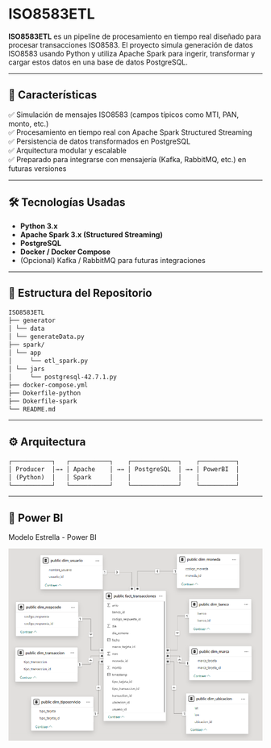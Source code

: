 # ISO8583ETL

**ISO8583ETL** es un pipeline de procesamiento en tiempo real diseñado para procesar transacciones ISO8583. El proyecto simula generación de datos ISO8583 usando Python y utiliza Apache Spark para ingerir, transformar y cargar estos datos en una base de datos PostgreSQL.

---

## 🚀 Características

✅ Simulación de mensajes ISO8583 (campos típicos como MTI, PAN, monto, etc.)  
✅ Procesamiento en tiempo real con Apache Spark Structured Streaming  
✅ Persistencia de datos transformados en PostgreSQL  
✅ Arquitectura modular y escalable  
✅ Preparado para integrarse con mensajería (Kafka, RabbitMQ, etc.) en futuras versiones

---

## 🛠 Tecnologías Usadas

- **Python 3.x**
- **Apache Spark 3.x (Structured Streaming)**
- **PostgreSQL**
- **Docker / Docker Compose**
- (Opcional) Kafka / RabbitMQ para futuras integraciones

---

## 📂 Estructura del Repositorio
```
ISO8583ETL
├── generator
│ └── data
│ └── generateData.py
├── spark/
│ └── app
│     └── etl_spark.py
│ └── jars
│     └── postgresql-42.7.1.py
├── docker-compose.yml
├── Dokerfile-python
├── Dokerfile-spark
└── README.md
```


---

## ⚙️ Arquitectura


```
┌───────────┐   ┌───────────┐    ┌─────────────┐    ┌──────────┐  
│ Producer  │→→ │ Apache    │ →→ │ PostgreSQL  │ →→ │ PowerBI  │
│ (Python)  │   │ Spark     │    │             │    │          │   
└───────────┘   └───────────┘    └─────────────┘    └──────────┘
```

---
## 🚀 Power BI

Modelo Estrella - Power BI

![Modelo Estrella en Power BI](./img/ETL-Python.png)